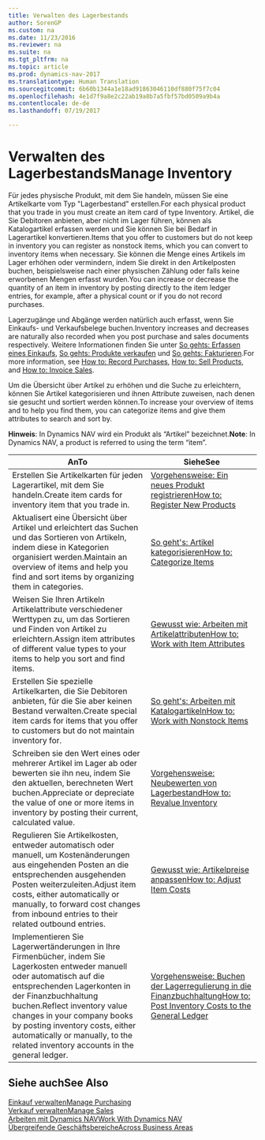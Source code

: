 ```yaml
---
title: Verwalten des Lagerbestands
author: SorenGP
ms.custom: na
ms.date: 11/23/2016
ms.reviewer: na
ms.suite: na
ms.tgt_pltfrm: na
ms.topic: article
ms.prod: dynamics-nav-2017
ms.translationtype: Human Translation
ms.sourcegitcommit: 6b60b1344a1e18ad91863046110df880f75f7c04
ms.openlocfilehash: 4e1d7f9a8e2c22ab19a8b7a5fbf57bd0509a9b4a
ms.contentlocale: de-de
ms.lasthandoff: 07/19/2017

---
```


# <a name="manage-inventory"></a><span data-ttu-id="a26c7-102">Verwalten des Lagerbestands</span><span class="sxs-lookup"><span data-stu-id="a26c7-102">Manage Inventory</span></span>
<span data-ttu-id="a26c7-103">Für jedes physische Produkt, mit dem Sie handeln, müssen Sie eine Artikelkarte vom Typ "Lagerbestand" erstellen.</span><span class="sxs-lookup"><span data-stu-id="a26c7-103">For each physical product that you trade in you must create an item card of type Inventory.</span></span> <span data-ttu-id="a26c7-104">Artikel, die Sie Debitoren anbieten, aber nicht im Lager führen, können als Katalogartikel erfassen werden und Sie können Sie bei Bedarf in Lagerartikel konvertieren.</span><span class="sxs-lookup"><span data-stu-id="a26c7-104">Items that you offer to customers but do not keep in inventory you can register as nonstock items, which you can convert to inventory items when necessary.</span></span> <span data-ttu-id="a26c7-105">Sie können die Menge eines Artikels im Lager erhöhen oder vermindern, indem Sie direkt in den Artikelposten buchen, beispielsweise nach einer physischen Zählung oder falls keine erworbenen Mengen erfasst wurden.</span><span class="sxs-lookup"><span data-stu-id="a26c7-105">You can increase or decrease the quantity of an item in inventory by posting directly to the item ledger entries, for example, after a physical count or if you do not record purchases.</span></span>

<span data-ttu-id="a26c7-106">Lagerzugänge und Abgänge werden natürlich auch erfasst, wenn Sie Einkaufs- und Verkaufsbelege buchen.</span><span class="sxs-lookup"><span data-stu-id="a26c7-106">Inventory increases and decreases are naturally also recorded when you post purchase and sales documents respectively.</span></span> <span data-ttu-id="a26c7-107">Weitere Informationen finden Sie unter [So gehts: Erfassen eines Einkaufs](purchasing-how-record-purchases.md), [So gehts: Produkte verkaufen](sales-how-sell-products.md) und [So gehts: Fakturieren](sales-how-invoice-sales.md).</span><span class="sxs-lookup"><span data-stu-id="a26c7-107">For more information, see [How to: Record Purchases](purchasing-how-record-purchases.md), [How to: Sell Products](sales-how-sell-products.md), and [How to: Invoice Sales](sales-how-invoice-sales.md).</span></span>

<span data-ttu-id="a26c7-108">Um die Übersicht über Artikel zu erhöhen und die Suche zu erleichtern, können Sie Artikel kategorisieren und ihnen Attribute zuweisen, nach denen sie gesucht und sortiert werden können.</span><span class="sxs-lookup"><span data-stu-id="a26c7-108">To increase your overview of items and to help you find them, you can categorize items and give them attributes to search and sort by.</span></span>   

<span data-ttu-id="a26c7-109">**Hinweis**: In Dynamics NAV wird ein Produkt als “Artikel” bezeichnet.</span><span class="sxs-lookup"><span data-stu-id="a26c7-109">**Note**: In Dynamics NAV, a product is referred to using the term “item”.</span></span>

|<span data-ttu-id="a26c7-110">An</span><span class="sxs-lookup"><span data-stu-id="a26c7-110">To</span></span> |<span data-ttu-id="a26c7-111">Siehe</span><span class="sxs-lookup"><span data-stu-id="a26c7-111">See</span></span> |
|---|----|
|<span data-ttu-id="a26c7-112">Erstellen Sie Artikelkarten für jeden Lagerartikel, mit dem Sie handeln.</span><span class="sxs-lookup"><span data-stu-id="a26c7-112">Create item cards for inventory item that you trade in.</span></span>|[<span data-ttu-id="a26c7-113">Vorgehensweise: Ein neues Produkt registrieren</span><span class="sxs-lookup"><span data-stu-id="a26c7-113">How to: Register New Products</span></span>](inventory-how-register-new-products.md)|
|<span data-ttu-id="a26c7-114">Aktualisert eine Übersicht über Artikel und erleichtert das Suchen und das Sortieren von Artikeln, indem diese in Kategorien organisiert werden.</span><span class="sxs-lookup"><span data-stu-id="a26c7-114">Maintain an overview of items and help you find and sort items by organizing them in categories.</span></span>|[<span data-ttu-id="a26c7-115">So geht's: Artikel kategorisieren</span><span class="sxs-lookup"><span data-stu-id="a26c7-115">How to: Categorize Items</span></span>](inventory-how-categorize-items.md)|  
|<span data-ttu-id="a26c7-116">Weisen Sie Ihren Artikeln Artikelattribute verschiedener Werttypen zu, um das Sortieren und Finden von Artikel zu erleichtern.</span><span class="sxs-lookup"><span data-stu-id="a26c7-116">Assign item attributes of different value types to your items to help you sort and find items.</span></span>|[<span data-ttu-id="a26c7-117">Gewusst wie: Arbeiten mit Artikelattributen</span><span class="sxs-lookup"><span data-stu-id="a26c7-117">How to: Work with Item Attributes</span></span>](inventory-how-work-item-attributes.md)|
|<span data-ttu-id="a26c7-118">Erstellen Sie spezielle Artikelkarten, die Sie Debitoren anbieten, für die Sie aber keinen Bestand verwalten.</span><span class="sxs-lookup"><span data-stu-id="a26c7-118">Create special item cards for items that you offer to customers but do not maintain inventory for.</span></span>|[<span data-ttu-id="a26c7-119">So geht's: Arbeiten mit Katalogartikeln</span><span class="sxs-lookup"><span data-stu-id="a26c7-119">How to: Work with Nonstock Items</span></span>](inventory-how-work-nonstock-items.md)|
|<span data-ttu-id="a26c7-120">Schreiben sie den Wert eines oder mehrerer Artikel im Lager ab oder bewerten sie ihn neu, indem Sie den aktuellen, berechneten Wert buchen.</span><span class="sxs-lookup"><span data-stu-id="a26c7-120">Appreciate or depreciate the value of one or more items in inventory by posting their current, calculated value.</span></span>|[<span data-ttu-id="a26c7-121">Vorgehensweise: Neubewerten von Lagerbestand</span><span class="sxs-lookup"><span data-stu-id="a26c7-121">How to: Revalue Inventory</span></span>](inventory-how-revalue-inventory.md)|
|<span data-ttu-id="a26c7-122">Regulieren Sie Artikelkosten, entweder automatisch oder manuell, um Kostenänderungen aus eingehenden Posten an die entsprechenden ausgehenden Posten weiterzuleiten.</span><span class="sxs-lookup"><span data-stu-id="a26c7-122">Adjust item costs, either automatically or manually, to forward cost changes from inbound entries to their related outbound entries.</span></span>|[<span data-ttu-id="a26c7-123">Gewusst wie: Artikelpreise anpassen</span><span class="sxs-lookup"><span data-stu-id="a26c7-123">How to: Adjust Item Costs</span></span>](inventory-how-adjust-item-costs.md)|
|<span data-ttu-id="a26c7-124">Implementieren Sie Lagerwertänderungen in Ihre Firmenbücher, indem Sie Lagerkosten entweder manuell oder automatisch auf die entsprechenden Lagerkonten in der Finanzbuchhaltung buchen.</span><span class="sxs-lookup"><span data-stu-id="a26c7-124">Reflect inventory value changes in your company books by posting inventory costs, either automatically or manually, to the related inventory accounts in the general ledger.</span></span>|[<span data-ttu-id="a26c7-125">Vorgehensweise: Buchen der Lagerregulierung in die Finanzbuchhaltung</span><span class="sxs-lookup"><span data-stu-id="a26c7-125">How to: Post Inventory Costs to the General Ledger</span></span>](inventory-how-post-inventory-cost-gl.md)|

## <a name="see-also"></a><span data-ttu-id="a26c7-126">Siehe auch</span><span class="sxs-lookup"><span data-stu-id="a26c7-126">See Also</span></span>  
[<span data-ttu-id="a26c7-127">Einkauf verwalten</span><span class="sxs-lookup"><span data-stu-id="a26c7-127">Manage Purchasing</span></span>](purchasing-manage-purchasing.md)  
[<span data-ttu-id="a26c7-128">Verkauf verwalten</span><span class="sxs-lookup"><span data-stu-id="a26c7-128">Manage Sales</span></span>](sales-manage-sales.md)  
[<span data-ttu-id="a26c7-129">Arbeiten mit Dynamics NAV</span><span class="sxs-lookup"><span data-stu-id="a26c7-129">Work With Dynamics NAV</span></span>](ui-work-product.md)  
[<span data-ttu-id="a26c7-130">Übergreifende Geschäftsbereiche</span><span class="sxs-lookup"><span data-stu-id="a26c7-130">Across Business Areas</span></span>](ui-across-business-areas.md)

